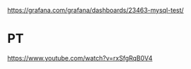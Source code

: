 
https://grafana.com/grafana/dashboards/23463-mysql-test/

# PT 
https://www.youtube.com/watch?v=rxSfgRqB0V4
